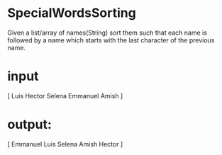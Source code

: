 # SpecialWordsSorting

Given a list/array of names(String) sort them such that each name is followed by a name which starts with the last character of the previous name. 
# input 
[ 
Luis 
Hector 
Selena 
Emmanuel 
Amish 
] 

# output: 
[ 
Emmanuel 
Luis 
Selena 
Amish 
Hector 
]

